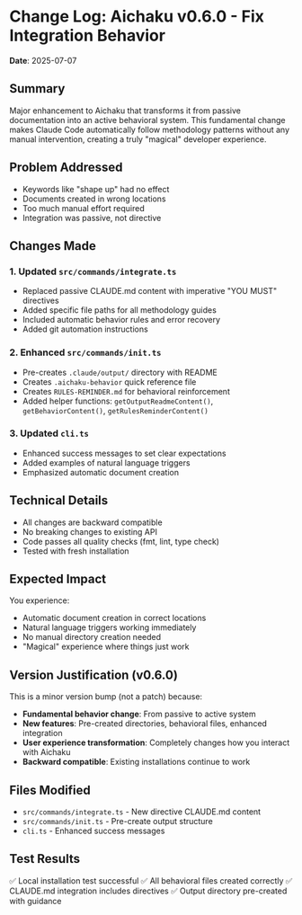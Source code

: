 # Change Log: Aichaku v0.6.0 - Fix Integration Behavior

**Date**: 2025-07-07

## Summary

Major enhancement to Aichaku that transforms it from passive documentation into
an active behavioral system. This fundamental change makes Claude Code
automatically follow methodology patterns without any manual intervention,
creating a truly "magical" developer experience.

## Problem Addressed

- Keywords like "shape up" had no effect
- Documents created in wrong locations
- Too much manual effort required
- Integration was passive, not directive

## Changes Made

### 1. Updated `src/commands/integrate.ts`

- Replaced passive CLAUDE.md content with imperative "YOU MUST" directives
- Added specific file paths for all methodology guides
- Included automatic behavior rules and error recovery
- Added git automation instructions

### 2. Enhanced `src/commands/init.ts`

- Pre-creates `.claude/output/` directory with README
- Creates `.aichaku-behavior` quick reference file
- Creates `RULES-REMINDER.md` for behavioral reinforcement
- Added helper functions: `getOutputReadmeContent()`, `getBehaviorContent()`,
  `getRulesReminderContent()`

### 3. Updated `cli.ts`

- Enhanced success messages to set clear expectations
- Added examples of natural language triggers
- Emphasized automatic document creation

## Technical Details

- All changes are backward compatible
- No breaking changes to existing API
- Code passes all quality checks (fmt, lint, type check)
- Tested with fresh installation

## Expected Impact

You experience:

- Automatic document creation in correct locations
- Natural language triggers working immediately
- No manual directory creation needed
- "Magical" experience where things just work

## Version Justification (v0.6.0)

This is a minor version bump (not a patch) because:

- **Fundamental behavior change**: From passive to active system
- **New features**: Pre-created directories, behavioral files, enhanced
  integration
- **User experience transformation**: Completely changes how you interact with
  Aichaku
- **Backward compatible**: Existing installations continue to work

## Files Modified

- `src/commands/integrate.ts` - New directive CLAUDE.md content
- `src/commands/init.ts` - Pre-create output structure
- `cli.ts` - Enhanced success messages

## Test Results

✅ Local installation test successful ✅ All behavioral files created correctly
✅ CLAUDE.md integration includes directives ✅ Output directory pre-created
with guidance
